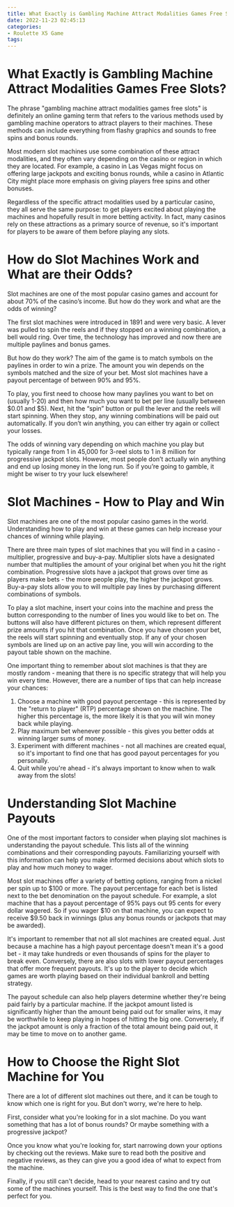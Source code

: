 ```yaml
---
title: What Exactly is Gambling Machine Attract Modalities Games Free Slots
date: 2022-11-23 02:45:13
categories:
- Roulette X5 Game
tags:
---
```



#  What Exactly is Gambling Machine Attract Modalities Games Free Slots?

The phrase "gambling machine attract modalities games free slots" is definitely an online gaming term that refers to the various methods used by gambling machine operators to attract players to their machines. These methods can include everything from flashy graphics and sounds to free spins and bonus rounds.

Most modern slot machines use some combination of these attract modalities, and they often vary depending on the casino or region in which they are located. For example, a casino in Las Vegas might focus on offering large jackpots and exciting bonus rounds, while a casino in Atlantic City might place more emphasis on giving players free spins and other bonuses.

Regardless of the specific attract modalities used by a particular casino, they all serve the same purpose: to get players excited about playing the machines and hopefully result in more betting activity. In fact, many casinos rely on these attractions as a primary source of revenue, so it's important for players to be aware of them before playing any slots.

#  How do Slot Machines Work and What are their Odds?

Slot machines are one of the most popular casino games and account for about 70% of the casino’s income. But how do they work and what are the odds of winning?

The first slot machines were introduced in 1891 and were very basic. A lever was pulled to spin the reels and if they stopped on a winning combination, a bell would ring. Over time, the technology has improved and now there are multiple paylines and bonus games.

But how do they work? The aim of the game is to match symbols on the paylines in order to win a prize. The amount you win depends on the symbols matched and the size of your bet. Most slot machines have a payout percentage of between 90% and 95%.

To play, you first need to choose how many paylines you want to bet on (usually 1-20) and then how much you want to bet per line (usually between $0.01 and $5). Next, hit the “spin” button or pull the lever and the reels will start spinning. When they stop, any winning combinations will be paid out automatically. If you don’t win anything, you can either try again or collect your losses.

The odds of winning vary depending on which machine you play but typically range from 1 in 45,000 for 3-reel slots to 1 in 8 million for progressive jackpot slots. However, most people don’t actually win anything and end up losing money in the long run. So if you’re going to gamble, it might be wiser to try your luck elsewhere!

#  Slot Machines - How to Play and Win 

Slot machines are one of the most popular casino games in the world. Understanding how to play and win at these games can help increase your chances of winning while playing.

There are three main types of slot machines that you will find in a casino - multiplier, progressive and buy-a-pay. Multiplier slots have a designated number that multiplies the amount of your original bet when you hit the right combination. Progressive slots have a jackpot that grows over time as players make bets - the more people play, the higher the jackpot grows. Buy-a-pay slots allow you to will multiple pay lines by purchasing different combinations of symbols.

To play a slot machine, insert your coins into the machine and press the button corresponding to the number of lines you would like to bet on. The buttons will also have different pictures on them, which represent different prize amounts if you hit that combination. Once you have chosen your bet, the reels will start spinning and eventually stop. If any of your chosen symbols are lined up on an active pay line, you will win according to the payout table shown on the machine.

One important thing to remember about slot machines is that they are mostly random - meaning that there is no specific strategy that will help you win every time. However, there are a number of tips that can help increase your chances: 

1. Choose a machine with good payout percentage - this is represented by the "return to player" (RTP) percentage shown on the machine. The higher this percentage is, the more likely it is that you will win money back while playing. 
2. Play maximum bet whenever possible - this gives you better odds at winning larger sums of money. 
3. Experiment with different machines - not all machines are created equal, so it's important to find one that has good payout percentages for you personally. 
4. Quit while you're ahead - it's always important to know when to walk away from the slots!

#  Understanding Slot Machine Payouts 

One of the most important factors to consider when playing slot machines is understanding the payout schedule. This lists all of the winning combinations and their corresponding payouts. Familiarizing yourself with this information can help you make informed decisions about which slots to play and how much money to wager.

Most slot machines offer a variety of betting options, ranging from a nickel per spin up to $100 or more. The payout percentage for each bet is listed next to the bet denomination on the payout schedule. For example, a slot machine that has a payout percentage of 95% pays out 95 cents for every dollar wagered. So if you wager $10 on that machine, you can expect to receive $9.50 back in winnings (plus any bonus rounds or jackpots that may be awarded).

It's important to remember that not all slot machines are created equal. Just because a machine has a high payout percentage doesn't mean it's a good bet - it may take hundreds or even thousands of spins for the player to break even. Conversely, there are also slots with lower payout percentages that offer more frequent payouts. It's up to the player to decide which games are worth playing based on their individual bankroll and betting strategy.

The payout schedule can also help players determine whether they're being paid fairly by a particular machine. If the jackpot amount listed is significantly higher than the amount being paid out for smaller wins, it may be worthwhile to keep playing in hopes of hitting the big one. Conversely, if the jackpot amount is only a fraction of the total amount being paid out, it may be time to move on to another game.

#  How to Choose the Right Slot Machine for You

There are a lot of different slot machines out there, and it can be tough to know which one is right for you. But don't worry, we're here to help.

First, consider what you're looking for in a slot machine. Do you want something that has a lot of bonus rounds? Or maybe something with a progressive jackpot?

Once you know what you're looking for, start narrowing down your options by checking out the reviews. Make sure to read both the positive and negative reviews, as they can give you a good idea of what to expect from the machine.

Finally, if you still can't decide, head to your nearest casino and try out some of the machines yourself. This is the best way to find the one that's perfect for you.